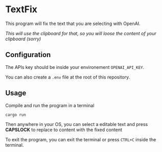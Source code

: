 # TextFix

This program will fix the text that you are selecting with OpenAI.

*This will use the clipboard for that, so you will loose the content of your clipboard (sorry)*

## Configuration

The APIs key should be inside your environement `OPENAI_API_KEY`.

You can also create a `.env` file at the root of this repository.

## Usage

Compile and run the program in a terminal

```bash
cargo run
```

Then anywhere in your OS, you can select a editable text and press **CAPSLOCK** to replace to content with the fixed content

To exit the program, you can exit the terminal or press `CTRL+C` inside the terminal.
